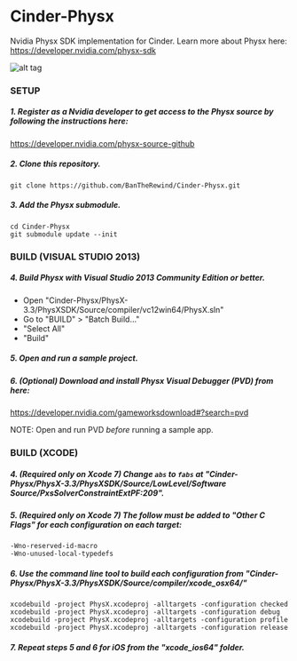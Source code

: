 # Cinder-Physx
Nvidia Physx SDK implementation for Cinder. Learn more about Physx here: https://developer.nvidia.com/physx-sdk

![alt tag](http://bantherewind.com/uploads/physx.png)

### SETUP

##### 1. Register as a Nvidia developer to get access to the Physx source by following the instructions here:
   https://developer.nvidia.com/physx-source-github

##### 2. Clone this repository.
```
git clone https://github.com/BanTheRewind/Cinder-Physx.git
```
##### 3. Add the Physx submodule.
```
cd Cinder-Physx
git submodule update --init
```

### BUILD (VISUAL STUDIO 2013)

##### 4. Build Physx with Visual Studio 2013 Community Edition or better.
  - Open "Cinder-Physx/PhysX-3.3/PhysXSDK/Source/compiler/vc12win64/PhysX.sln"
  - Go to "BUILD" > "Batch Build..."
  - "Select All"
  - "Build"

##### 5. Open and run a sample project.

##### 6. (Optional) Download and install Physx Visual Debugger (PVD) from here:
   https://developer.nvidia.com/gameworksdownload#?search=pvd
   
   NOTE: Open and run PVD _before_ running a sample app.
   
### BUILD (XCODE)

##### 4. (Required only on Xcode 7) Change `abs` to `fabs` at "Cinder-Physx/PhysX-3.3/PhysXSDK/Source/LowLevel/Software Source/PxsSolverConstraintExtPF:209".

##### 5. (Required only on Xcode 7) The follow must be added to "Other C Flags" for each configuration on each target:
```
-Wno-reserved-id-macro
-Wno-unused-local-typedefs
```

##### 6. Use the command line tool to build each configuration from "Cinder-Physx/PhysX-3.3/PhysXSDK/Source/compiler/xcode_osx64/"
```
xcodebuild -project PhysX.xcodeproj -alltargets -configuration checked
xcodebuild -project PhysX.xcodeproj -alltargets -configuration debug
xcodebuild -project PhysX.xcodeproj -alltargets -configuration profile
xcodebuild -project PhysX.xcodeproj -alltargets -configuration release
```

##### 7. Repeat steps 5 and 6 for iOS from the "xcode_ios64" folder.
